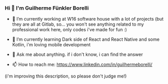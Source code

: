 ### Hi 👋 I'm Guilherme Fünkler Borelli


- 🔭 I’m currently working at W16 software house with a lot of projects (but they are all at Gitlab, so... you won't see anything related to my professional work here, only codes i've made for fun :)

- 🌱 I’m currently learning Dark side of React and React Native and some Kotlin, i'm loving mobile development

- 💬 Ask me about anything. if i don't know, i can find the answer

- 📫 How to reach me: https://www.linkedin.com/in/guilhermeborelli/

(i'm improving this description, so please don't judge me!)
